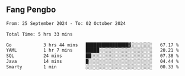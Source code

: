 ## Fang Pengbo

<!--START_SECTION:waka-->

```txt
From: 25 September 2024 - To: 02 October 2024

Total Time: 5 hrs 33 mins

Go            3 hrs 44 mins   ████████████████▓░░░░░░░░   67.17 %
YAML          1 hr 7 mins     █████░░░░░░░░░░░░░░░░░░░░   20.21 %
SQL           24 mins         ██░░░░░░░░░░░░░░░░░░░░░░░   07.38 %
Java          14 mins         █░░░░░░░░░░░░░░░░░░░░░░░░   04.44 %
Smarty        1 min           ░░░░░░░░░░░░░░░░░░░░░░░░░   00.33 %
```

<!--END_SECTION:waka-->